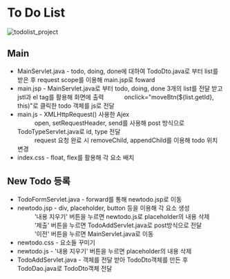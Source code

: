 # To Do List
![todolist_project](https://user-images.githubusercontent.com/63232876/119270137-32b65c80-bc36-11eb-883b-959a93cf7df4.png)
## Main
  * MainServlet.java - todo, doing, done에 대하여 TodoDto.java로 부터 list를 받은 후 request scope를 이용해 main.jsp로 foward
  * main.jsp - MainServlet.java로 부터 todo, doing, done 3개의 list를 전달 받고 jstl과 el tag를 활용해 화면에 출력
    &nbsp;&nbsp;&nbsp;&nbsp;&nbsp;&nbsp;&nbsp;&nbsp;&nbsp;&nbsp;&nbsp;onclick="moveBtn(${list.getId}, this)"로 클릭한 todo 객체를 js로 전달
  * main.js - XMLHttpRequest() 사용한 Ajex<br>
    &nbsp;&nbsp;&nbsp;&nbsp;&nbsp;&nbsp;&nbsp;&nbsp;&nbsp;&nbsp;open, setRequestHeader, send를 사용해 post 방식으로 TodoTypeServlet.java로 id, type 전달<br>
    &nbsp;&nbsp;&nbsp;&nbsp;&nbsp;&nbsp;&nbsp;&nbsp;&nbsp;&nbsp;request 요청 완료 시 removeChild, appendChild를 이용해 todo 위치 변경
  * index.css - float, flex를 활용해 각 요소 배치

## New Todo 등록
  * TodoFormServlet.java - forward를 통해 newtodo.jsp로 이동
  * newtodo.jsp - div, placeholder, button 등을 이용해 각 요소 생성<br>
  &nbsp;&nbsp;&nbsp;&nbsp;&nbsp;&nbsp;&nbsp;&nbsp;&nbsp;&nbsp;'내용 지우기' 버튼을 누르면 newtodo.js로 placeholder의 내용 삭제<br>
  &nbsp;&nbsp;&nbsp;&nbsp;&nbsp;&nbsp;&nbsp;&nbsp;&nbsp;&nbsp;'제출' 버튼을 누르면 TodoAddServlet.java로 post방식으로 전달<br>
  &nbsp;&nbsp;&nbsp;&nbsp;&nbsp;&nbsp;&nbsp;&nbsp;&nbsp;&nbsp;'이전' 버튼을 누르면 MainServlet.java로 이동
  * newtodo.css - 요소들 꾸미기
  * newtodo.js - '내용 지우기' 버튼을 누르면 placeholder의 내용 삭제
  * TodoAddServlet.java - 객체를 전달 받아 TodoDto객체를 만든 후 TodoDao.java로 TodoDto객체 전달
